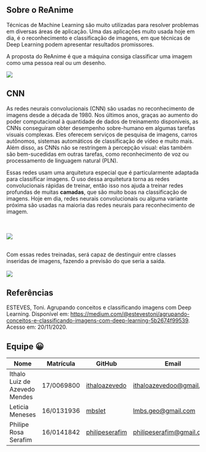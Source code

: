 ## Sobre o ReAnime
Técnicas de Machine Learning são muito utilizadas para resolver problemas em diversas áreas de aplicação. Uma das aplicações muito usada hoje em dia, é o reconhecimento e classificação de imagens, em que técnicas de Deep Learning podem apresentar resultados promissores.

A proposta do ReAnime é que a máquina consiga classificar uma imagem como uma pessoa real ou um desenho.

![](https://media.giphy.com/media/26xBBMyZgK6xFJDoc/giphy.gif)

## CNN

As redes neurais convolucionais (CNN) são usadas no reconhecimento de imagens desde a década de 1980. Nos últimos anos, graças ao aumento do poder computacional à quantidade de dados de treinamento disponíveis, as CNNs conseguiram obter desempenho sobre-humano em algumas tarefas visuais complexas. Eles oferecem serviços de pesquisa de imagens, carros autônomos, sistemas automáticos de classificação de vídeo e muito mais. Além disso, as CNNs não se restringem à percepção visual: elas também são bem-sucedidas em outras tarefas, como reconhecimento de voz ou processamento de linguagem natural (PLN).

Essas redes usam uma arquitetura especial que é particularmente adaptada para classificar imagens. O uso dessa arquitetura torna as redes convolucionais rápidas de treinar, então isso nos ajuda a treinar redes profundas de muitas **camadas**, que são muito boas na classificação de imagens. Hoje em dia, redes neurais convolucionais ou alguma variante próxima são usadas na maioria das redes neurais para reconhecimento de imagem.
<br />
<br />
<br />


![](https://miro.medium.com/max/500/1*sX6T0Y4aa3ARh7IBS_sdqw.png)
<br />
<br />

Com essas redes treinadas, será capaz de destinguir entre classes inseridas de imagens, fazendo a previsão do que seria a saída.
<br />
<br />
![](https://miro.medium.com/max/1200/1*36MELEhgZsPFuzlZvObnxA.gif)

## Referências
ESTEVES, Toni. Agrupando conceitos e classificando imagens com Deep Learning. Disponível em: https://medium.com/@estevestoni/agrupando-conceitos-e-classificando-imagens-com-deep-learning-5b2674f99539. Acesso em: 20/11/2020.


## Equipe 😀

| Nome | Matrícula | GitHub | Email |
| --- | --- | --- | --- |
| Ithalo Luiz de Azevedo Mendes | 17/0069800 | [ithaloazevedo](https://github.com/ithaloazevedo) | ithaloazevedoo@gmail.com |
| Leticia Meneses | 16/0131936 | [mbslet](https://github.com/mbslet) | lmbs.geo@gmail.com |
| Philipe Rosa Serafim | 16/0141842 | [philipeserafim](https://github.com/philipeserafim) | philipeserafim@gmail.com |